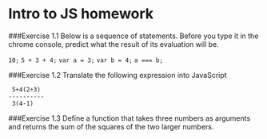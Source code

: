 Intro to JS homework
====================

###Exercise 1.1
Below is a sequence of statements. Before you type it in the chrome
console, predict what the result of its evaluation will be.

`10;`
`5 + 3 + 4;`
`var a = 3;`
`var b = 4;`
`a === b;`

###Exercise 1.2
Translate the following expression into JavaScript
```
 5+4(2÷3)
----------
 3(4-1)
```

###Exercise 1.3
Define a function that takes three numbers as arguments and returns the sum of the squares of the two larger numbers.
